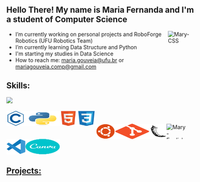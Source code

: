 
## Hello There! My name is Maria Fernanda and I'm a student of Computer Science

 <img align="right" alt="Mary-CSS" height="90" width="80" src="https://user-images.githubusercontent.com/57708477/130838973-baf70203-a938-49f7-88ba-93893839e216.png">

- I’m currently working on personal projects and RoboForge Robotics (UFU Robotics Team)
- I’m currently learning Data Structure and Python
- I'm starting my studies in Data Science
- How to reach me: maria.gouveia@ufu.br or mariagouveia.comp@gmail.com


  
 ## Skills:
 
<div align="left">
 
  <a href="https://github.com/lordmary">
  <img height="180em" src="https://github-readme-stats.vercel.app/api/top-langs/?username=lordmary&layout=compact&langs_count=7&theme=dracula"/>
   
</div>
 
 <div style="display: inline_block"><br> 
  <img align="left" alt="Mary-C" height="40" width="50" src="https://github.com/devicons/devicon/blob/master/icons/c/c-line.svg">  
  <img align="left" alt="Mary-Python" height="40" width="90" src="https://github.com/devicons/devicon/blob/master/icons/python/python-original.svg">
  <img align="left" alt="Mary-HTML" height="40" width="45" src="https://github.com/devicons/devicon/blob/master/icons/html5/html5-original.svg">
  <img align="left" alt="Mary-CSS" height="40" width="50" src="https://github.com/devicons/devicon/blob/master/icons/css3/css3-original.svg">
  <br><br>
  <img align="left" alt="Mary-Ubuntu" height="40" width="50" src="https://github.com/devicons/devicon/blob/master/icons/ubuntu/ubuntu-plain.svg">
  <img align="left" alt="Mary-Git" height="40" width="90" src="https://github.com/devicons/devicon/blob/master/icons/git/git-original.svg">
  <img align="left" alt="Mary-Flask" height="40" width="45" src="https://github.com/devicons/devicon/blob/master/icons/flask/flask-original.svg">
  <img align="left" alt="Mary-English" height="40" width="50" src="https://user-images.githubusercontent.com/57708477/130839211-2107f09f-56b6-4e56-9d41-5533930befed.png">
  <br><br>
  <img align="left" alt="Mary-Vscode" height="40" width="50" src="https://github.com/devicons/devicon/blob/master/icons/vscode/vscode-original.svg">
  <img align="left" alt="Mary-Canva" height="40" width="90" src="https://github.com/devicons/devicon/blob/master/icons/canva/canva-original.svg">
  
 
 <br></br>

## Projects:

</div>
